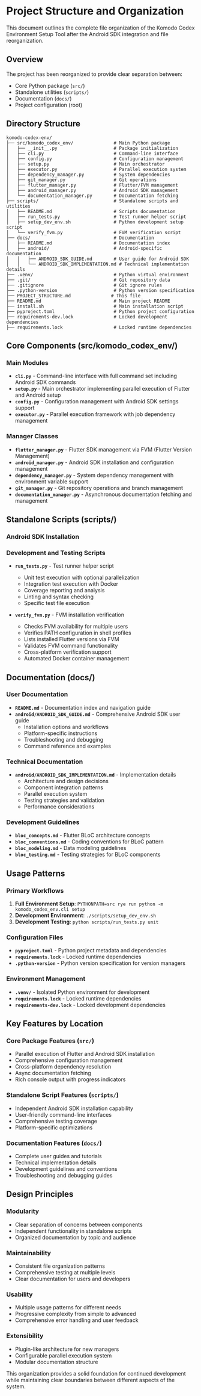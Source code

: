 # Project Structure and Organization

This document outlines the complete file organization of the Komodo Codex Environment Setup Tool after the Android SDK integration and file reorganization.

## Overview

The project has been reorganized to provide clear separation between:
- Core Python package (`src/`)
- Standalone utilities (`scripts/`)
- Documentation (`docs/`)
- Project configuration (root)

## Directory Structure

```
komodo-codex-env/
├── src/komodo_codex_env/               # Main Python package
│   ├── __init__.py                     # Package initialization
│   ├── cli.py                          # Command-line interface
│   ├── config.py                       # Configuration management
│   ├── setup.py                        # Main orchestrator
│   ├── executor.py                     # Parallel execution system
│   ├── dependency_manager.py           # System dependencies
│   ├── git_manager.py                  # Git operations
│   ├── flutter_manager.py              # Flutter/FVM management
│   ├── android_manager.py              # Android SDK management
│   └── documentation_manager.py        # Documentation fetching
├── scripts/                            # Standalone scripts and utilities
│   ├── README.md                       # Scripts documentation
│   ├── run_tests.py                    # Test runner helper script
│   ├── setup_dev_env.sh                # Python development setup script
│   └── verify_fvm.py                   # FVM verification script
├── docs/                               # Documentation
│   ├── README.md                       # Documentation index
│   ├── android/                        # Android-specific documentation
│   │   ├── ANDROID_SDK_GUIDE.md        # User guide for Android SDK
│   │   └── ANDROID_SDK_IMPLEMENTATION.md # Technical implementation details
├── .venv/                              # Python virtual environment
├── .git/                               # Git repository data
├── .gitignore                          # Git ignore rules
├── .python-version                     # Python version specification
├── PROJECT_STRUCTURE.md               # This file
├── README.md                           # Main project README
├── install.sh                          # Main installation script
├── pyproject.toml                      # Python project configuration
├── requirements-dev.lock               # Locked development dependencies
├── requirements.lock                   # Locked runtime dependencies
```

## Core Components (src/komodo_codex_env/)

### Main Modules

- **`cli.py`** - Command-line interface with full command set including Android SDK commands
- **`setup.py`** - Main orchestrator implementing parallel execution of Flutter and Android setup
- **`config.py`** - Configuration management with Android SDK settings support
- **`executor.py`** - Parallel execution framework with job dependency management

### Manager Classes

- **`flutter_manager.py`** - Flutter SDK management via FVM (Flutter Version Management)
- **`android_manager.py`** - Android SDK installation and configuration management
- **`dependency_manager.py`** - System dependency management with environment variable support
- **`git_manager.py`** - Git repository operations and branch management
- **`documentation_manager.py`** - Asynchronous documentation fetching and management

## Standalone Scripts (scripts/)

### Android SDK Installation

### Development and Testing Scripts

- **`run_tests.py`** - Test runner helper script
  - Unit test execution with optional parallelization
  - Integration test execution with Docker
  - Coverage reporting and analysis
  - Linting and syntax checking
  - Specific test file execution

- **`verify_fvm.py`** - FVM installation verification
  - Checks FVM availability for multiple users
  - Verifies PATH configuration in shell profiles
  - Lists installed Flutter versions via FVM
  - Validates FVM command functionality
  - Cross-platform verification support
  - Automated Docker container management

## Documentation (docs/)

### User Documentation

- **`README.md`** - Documentation index and navigation guide
- **`android/ANDROID_SDK_GUIDE.md`** - Comprehensive Android SDK user guide
  - Installation options and workflows
  - Platform-specific instructions
  - Troubleshooting and debugging
  - Command reference and examples

### Technical Documentation

- **`android/ANDROID_SDK_IMPLEMENTATION.md`** - Implementation details
  - Architecture and design decisions
  - Component integration patterns
  - Parallel execution system
  - Testing strategies and validation
  - Performance considerations

### Development Guidelines

- **`bloc_concepts.md`** - Flutter BLoC architecture concepts
- **`bloc_conventions.md`** - Coding conventions for BLoC pattern
- **`bloc_modeling.md`** - Data modeling guidelines
- **`bloc_testing.md`** - Testing strategies for BLoC components

## Usage Patterns

### Primary Workflows

1. **Full Environment Setup**: `PYTHONPATH=src rye run python -m komodo_codex_env.cli setup`
2. **Development Environment**: `./scripts/setup_dev_env.sh`
3. **Development Testing**: `python scripts/run_tests.py unit`

### Configuration Files

- **`pyproject.toml`** - Python project metadata and dependencies
- **`requirements.lock`** - Locked runtime dependencies
- **`.python-version`** - Python version specification for version managers

### Environment Management

- **`.venv/`** - Isolated Python environment for development
- **`requirements.lock`** - Locked runtime dependencies
- **`requirements-dev.lock`** - Locked development dependencies

## Key Features by Location

### Core Package Features (`src/`)

- Parallel execution of Flutter and Android SDK installation
- Comprehensive configuration management
- Cross-platform dependency resolution
- Async documentation fetching
- Rich console output with progress indicators

### Standalone Script Features (`scripts/`)

- Independent Android SDK installation capability
- User-friendly command-line interfaces
- Comprehensive testing coverage
- Platform-specific optimizations

### Documentation Features (`docs/`)

- Complete user guides and tutorials
- Technical implementation details
- Development guidelines and conventions
- Troubleshooting and debugging guides

## Design Principles

### Modularity
- Clear separation of concerns between components
- Independent functionality in standalone scripts
- Organized documentation by topic and audience

### Maintainability
- Consistent file organization patterns
- Comprehensive testing at multiple levels
- Clear documentation for users and developers

### Usability
- Multiple usage patterns for different needs
- Progressive complexity from simple to advanced
- Comprehensive error handling and user feedback

### Extensibility
- Plugin-like architecture for new managers
- Configurable parallel execution system
- Modular documentation structure

This organization provides a solid foundation for continued development while maintaining clear boundaries between different aspects of the system.
